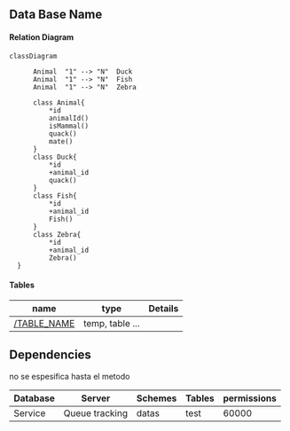 ## Data Base Name


#### Relation Diagram 
```mermaid
classDiagram

      Animal  "1" --> "N"  Duck
      Animal  "1" --> "N"  Fish
      Animal  "1" --> "N"  Zebra
      
      class Animal{
          *id
          animalId()
          isMammal()
          quack()
          mate()
      }
      class Duck{
          *id
          +animal_id
          quack()
      }
      class Fish{
          *id
          +animal_id
          Fish()
      }
      class Zebra{
          *id
          +animal_id
          Zebra()
  }    
```
#### Tables

| name                                  | type            | Details |
| ------------------------------------- | --------------- | ------- |
| [/TABLE_NAME](tables/tables_template) | temp, table ... |         |



## Dependencies

no se espesifica hasta el metodo

| Database | Server         | Schemes | Tables | permissions |
| -------- | -------------- | ------- | ------ | ----------- |
| Service  | Queue tracking | datas   | test   | 60000       |